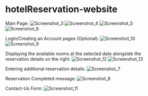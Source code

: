 # hotelReservation-website


Main Page:
![Screenshot_3](https://github.com/eliasDounas/hotelReservation-website/assets/151151581/3d88e6b8-266e-40c3-a5d5-34ddb001e523)
![Screenshot_4](https://github.com/eliasDounas/hotelReservation-website/assets/151151581/cfb062d8-79f4-4e69-aa51-f5ab8ae71e9d)
![Screenshot_5](https://github.com/eliasDounas/hotelReservation-website/assets/151151581/7bb34817-46d6-4b8a-aa67-285809962b6f)
![Screenshot_6](https://github.com/eliasDounas/hotelReservation-website/assets/151151581/4b5ac628-d327-4d40-a497-478b147b597e)

Login/Creating an Account pages (Optional):
![Screenshot_10](https://github.com/eliasDounas/hotelReservation-website/assets/151151581/c633a65a-b68e-4e1d-9a9f-ed4fef5e57b0)
![Screenshot_9](https://github.com/eliasDounas/hotelReservation-website/assets/151151581/8152d05c-c66b-46bf-b685-45d677a6e54f)


Displaying the available rooms at the selected date alongside the reservation details on the right:
![Screenshot_12](https://github.com/eliasDounas/hotelReservation-website/assets/151151581/f25a5788-ee25-430b-815b-8d91f678f22e)
![Screenshot_13](https://github.com/eliasDounas/hotelReservation-website/assets/151151581/c1988ab6-4af4-405f-ab82-30ab95866aac)

Entering additional reservation details:
![Screenshot_7](https://github.com/eliasDounas/hotelReservation-website/assets/151151581/6164f90f-4719-4599-9266-274cad31ddfe)

Reservation Completed message:
![Screenshot_8](https://github.com/eliasDounas/hotelReservation-website/assets/151151581/8075dbe9-add0-4dd1-8588-5d23b82d8c7d)

Contact-Us Form:
![Screenshot_11](https://github.com/eliasDounas/hotelReservation-website/assets/151151581/89d14a10-411a-449a-80b2-0a35e654ff92)
